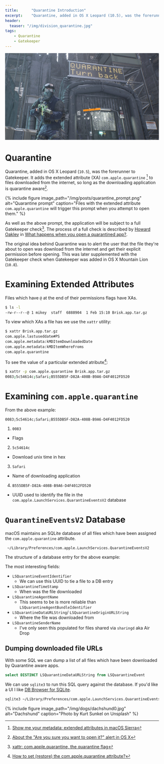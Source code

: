 ```yaml
---
title:      "Quarantine Introduction"
excerpt:    "Quarantine, added in OS X Leopard (10.5), was the forerunner to Gatekeeper. It adds the extended attribute com.apple.quarantine to files downloaded from the internet, so long as the downloading application is quarantine aware."
header:
  teaser: "/img/division_quarantine.jpg"
tags:
    - Quarantine
    - Gatekeeper
---
```


![no-alignment](/img/posts/division_quarantine.jpg)


# Quarantine

Quarantine, added in OS X Leopard (`10.5`), was the forerunner to Gatekeeper. It adds the extended attribute (XA) `com.apple.quarantine` [^1] to files downloaded from the internet, so long as the downloading application is quarantine aware[^2].

{% include figure image_path="/img/posts/quarantine_prompt.png" alt="Quarantine prompt" caption="Files with the extended attribute `com.apple.quarantine` will trigger this prompt when you attempt to open them." %} 

As well as the above prompt, the application will be subject to a full Gatekeeper check[^3]. The process of a full check is described by [Howard Oakley](https://twitter.com/howardnoakley) in [What happens when you open a quarantined app?](https://eclecticlight.co/2018/08/03/what-happens-when-you-open-a-quarantined-app/).

The original idea behind Quarantine was to alert the user that the file they're about to open was download from the internet and get their explicit permission before opening. This was later supplemented with the Gatekeeper check when Gatekeeper was added in OS X Mountain Lion (`10.8`).


# Examining Extended Attributes

Files which have `@` at the end of their permissions flags have XAs.

```bash
$ ls -l
-rw-r--r--@ 1 mikey  staff  6888904  1 Feb 15:10 Brisk.app.tar.gz
```

To view which XAs a file has we use the `xattr` utility:

```bash
$ xattr Brisk.app.tar.gz 
com.apple.lastuseddate#PS
com.apple.metadata:kMDItemDownloadedDate
com.apple.metadata:kMDItemWhereFroms
com.apple.quarantine
```

To see the value of a particular extended atribute[^4]: 

```bash
$ xattr -p com.apple.quarantine Brisk.app.tar.gz 
0083;5c54614c;Safari;B555DB5F-D82A-408B-B9A6-D4F4012FD520
```


# Examining `com.apple.quarantine`

From the above example: 
```
0083;5c54614c;Safari;B555DB5F-D82A-408B-B9A6-D4F4012FD520
```

 1. `0083`
   - Flags 
 2. `5c54614c`
   - Download unix time in hex 
 3. `Safari`
   - Name of downloading application
 4. `B555DB5F-D82A-408B-B9A6-D4F4012FD520`
   - UUID used to identify the file in the `com.apple.LaunchServices.QuarantineEventsV2` database


# `QuarantineEventsV2` Database


macOS maintains an SQLite database of all files which have been assigned the `com.apple.quarantine` attribute. 

```
 ~/Library/Preferences/com.apple.LaunchServices.QuarantineEventsV2
```

The structure of a database entry for the above example:

<script src="https://gist.github.com/0xmachos/73711442b346a1cb3b7b43256b74f66c.js"></script>

The most interesting fields:

- `LSQuarantineEventIdentifier`
  - We can use this UUID to tie a file to a DB entry
- `LSQuarantineTimeStamp`
  - When was the file downloaded
- `LSQuarantineAgentName`
  - This seems to be is more reliable than `LSQuarantineAgentBundleIdentifier`
- `LSQuarantineDataURLString`/ `LSQuarantineOriginURLString`
  - Where the file was downloaded from
- `LSQuarantineSenderName`
  - I've only seen this populated for files shared via `sharingd` aka Air Drop


## Dumping downloaded file URLs

With some SQL we can dump a list of all files which have been downloaded by Quarantine aware apps.

```sql
select DISTINCT LSQuarantineDataURLString from LSQuarantineEvent
```

We can use `sqlite3` to run this SQL query against the database. If you'd like a UI I like [DB Browser for SQLite](https://sqlitebrowser.org).

```bash
sqlite3 ~/Library/Preferences/com.apple.LaunchServices.QuarantineEventsV2 'select DISTINCT LSQuarantineDataURLString from LSQuarantineEvent'
```


{% include figure image_path="/img/dogs/dachshund0.jpg" alt="Dachshund" caption="Photo by Kurt Sunkel on Unsplash" %} 


[^1]: [Show me your metadata: extended attributes in macOS Sierra](https://eclecticlight.co/2017/08/14/show-me-your-metadata-extended-attributes-in-macos-sierra/)
[^2]: [About the "Are you sure you want to open it?" alert in OS X](https://support.apple.com/en-gb/HT201940)
[^3]: [xattr: com.apple.quarantine, the quarantine flag](https://eclecticlight.co/2017/12/11/xattr-com-apple-quarantine-the-quarantine-flag/)
[^4]: [How to set (restore) the com.apple.quarantine attribute?](https://apple.stackexchange.com/questions/256625/how-to-set-restore-the-com-apple-quarantine-attribute)

